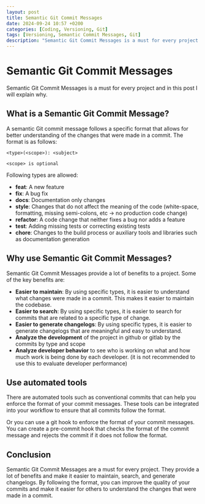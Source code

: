 ```yaml
---
layout: post
title: Semantic Git Commit Messages
date: 2024-09-24 10:57 +0200
categories: [Coding, Versioning, Git]
tags: [Versioning, Semantic Commit Messages, Git]
description: "Semantic Git Commit Messages is a must for every project."
---
```

# Semantic Git Commit Messages
Semantic Git Commit Messages is a must for every project and in this post I will explain why.

## What is a Semantic Git Commit Message?
A semantic Git commit message follows a specific format that allows for better understanding of the changes that were made in a commit. The format is as follows:

```
<type>(<scope>): <subject>

<scope> is optional
```

Following types are allowed:
- **feat**: A new feature
- **fix**: A bug fix
- **docs**: Documentation only changes
- **style**: Changes that do not affect the meaning of the code (white-space, formatting, missing semi-colons, etc -> no production code change)
- **refactor**: A code change that neither fixes a bug nor adds a feature
- **test**: Adding missing tests or correcting existing tests
- **chore**: Changes to the build process or auxiliary tools and libraries such as documentation generation

## Why use Semantic Git Commit Messages?
Semantic Git Commit Messages provide a lot of benefits to a project. Some of the key benefits are:
- **Easier to maintain**: By using specific types, it is easier to understand what changes were made in a commit. This makes it easier to maintain the codebase.
- **Easier to search**: By using specific types, it is easier to search for commits that are related to a specific type of change.
- **Easier to generate changelogs**: By using specific types, it is easier to generate changelogs that are meaningful and easy to understand.
- **Analyze the development** of the project in github or gitlab by the commits by type and scope
- **Analyze developer behavior** to see who is working on what and how much work is being done by each developer. (it is not recommended to use this to evaluate developer performance)

## Use automated tools
There are automated tools such as conventional commits that can help you enforce the format of your commit messages. These tools can be integrated into your workflow to ensure that all commits follow the format.

Or you can use a git hook to enforce the format of your commit messages. You can create a pre-commit hook that checks the format of the commit message and rejects the commit if it does not follow the format.

## Conclusion
Semantic Git Commit Messages are a must for every project. They provide a lot of benefits and make it easier to maintain, search, and generate changelogs. By following the format, you can improve the quality of your commits and make it easier for others to understand the changes that were made in a commit.

